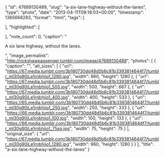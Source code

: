 {
  "id": 47689130489,
  "slug": "a-six-lane-highway-without-the-lanes",
  "type": "photo",
  "date": "2013-04-11T08:18:03+00:00",
  "timestamp": 1365668283,
  "format": "html",
  "tags": [

  ],
  "highlighted": [

  ],
  "note_count": 0,
  "caption": "<p>A six lane highway, without the lanes.</p>",
  "image_permalink": "http://rickshawpassenger.tumblr.com/image/47689130489",
  "photos": [
    {
      "caption": "",
      "alt_sizes": [
        {
          "url": "https://67.media.tumblr.com/3b180730dd48d5b6c81b3393814644f7/tumblr_ml30g90iLe1rnbhiio1_1280.jpg",
          "width": 960,
          "height": 1280
        },
        {
          "url": "https://67.media.tumblr.com/3b180730dd48d5b6c81b3393814644f7/tumblr_ml30g90iLe1rnbhiio1_500.jpg",
          "width": 500,
          "height": 667
        },
        {
          "url": "https://67.media.tumblr.com/3b180730dd48d5b6c81b3393814644f7/tumblr_ml30g90iLe1rnbhiio1_400.jpg",
          "width": 400,
          "height": 533
        },
        {
          "url": "https://65.media.tumblr.com/3b180730dd48d5b6c81b3393814644f7/tumblr_ml30g90iLe1rnbhiio1_250.jpg",
          "width": 250,
          "height": 333
        },
        {
          "url": "https://66.media.tumblr.com/3b180730dd48d5b6c81b3393814644f7/tumblr_ml30g90iLe1rnbhiio1_100.jpg",
          "width": 100,
          "height": 133
        },
        {
          "url": "https://66.media.tumblr.com/3b180730dd48d5b6c81b3393814644f7/tumblr_ml30g90iLe1rnbhiio1_75sq.jpg",
          "width": 75,
          "height": 75
        }
      ],
      "original_size": {
        "url": "https://67.media.tumblr.com/3b180730dd48d5b6c81b3393814644f7/tumblr_ml30g90iLe1rnbhiio1_1280.jpg",
        "width": 960,
        "height": 1280
      }
    }
  ],
  "title": "a-six-lane-highway-without-the-lanes"
}

